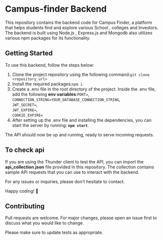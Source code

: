 # Campus-finder Backend

This repository contains the backend code for Campus Finder, a platform that helps students find and explore various School , colleges and Investors. The backend is built using Node.js , Express.js and Mongodb also utilizes various npm packages for its functionality.

## Getting Started

To use this backend, follow the steps below:
1. Clone the project repository using the following command:`git clone <repository_url>`
2. Install the required packages:`npm i`
3. Create a .env file in the root directory of the project. Inside the .env file, add the following **env variables**:`PORT=`,<br>`CONNECTION_STRING=YOUR_DATABASE_CONNECTION_STRING`, <br>`JWT_SECRET=`, <br>`JWT_EXPIRE=`, <br>`COOKIE_EXPIRE=`
4. After setting up the .env file and installing the dependencies, you can start the server by running:
**`npm start`**.

The API should now be up and running, ready to serve incoming requests.

## To check api
If you are using the Thunder client to test the API, you can import the **api_collection.json** file provided in this repository. The collection contains sample API requests that you can use to interact with the backend.


For any issues or inquiries, please don't hesitate to contact.

Happy coding! 🚀

## Contributing

Pull requests are welcome. For major changes, please open an issue first
to discuss what you would like to change.

Please make sure to update tests as appropriate.
